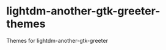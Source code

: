 lightdm-another-gtk-greeter-themes
==================================

Themes for lightdm-another-gtk-greeter
